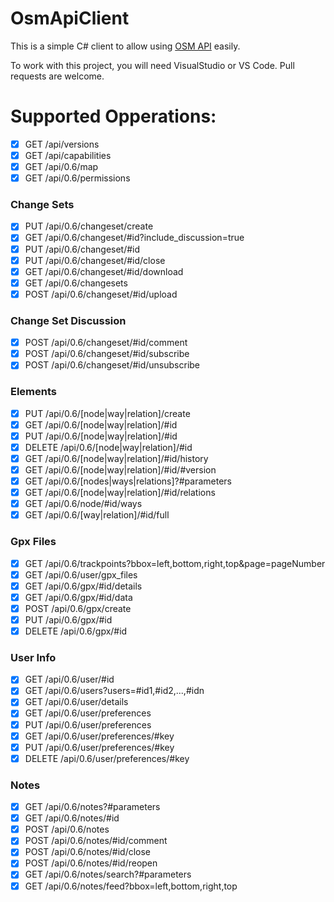 # OsmApiClient

This is a simple C# client to allow using [OSM API](https://wiki.openstreetmap.org/wiki/API_v0.6) easily.

To work with this project, you will need VisualStudio or VS Code.
Pull requests are welcome.

# Supported Opperations:
- [x] GET /api/versions
- [x] GET /api/capabilities
- [x] GET /api/0.6/map
- [x] GET /api/0.6/permissions
### Change Sets
- [x] PUT /api/0.6/changeset/create
- [x] GET /api/0.6/changeset/#id?include_discussion=true
- [x] PUT /api/0.6/changeset/#id
- [x] PUT /api/0.6/changeset/#id/close
- [x] GET /api/0.6/changeset/#id/download
- [x] GET /api/0.6/changesets
- [x] POST /api/0.6/changeset/#id/upload
### Change Set Discussion
- [x] POST /api/0.6/changeset/#id/comment
- [x] POST /api/0.6/changeset/#id/subscribe
- [x] POST /api/0.6/changeset/#id/unsubscribe
### Elements
- [x] PUT /api/0.6/[node|way|relation]/create
- [x] GET /api/0.6/[node|way|relation]/#id
- [x] PUT /api/0.6/[node|way|relation]/#id
- [x] DELETE /api/0.6/[node|way|relation]/#id
- [x] GET /api/0.6/[node|way|relation]/#id/history
- [x] GET /api/0.6/[node|way|relation]/#id/#version
- [x] GET /api/0.6/[nodes|ways|relations]?#parameters
- [x] GET /api/0.6/[node|way|relation]/#id/relations
- [x] GET /api/0.6/node/#id/ways
- [x] GET /api/0.6/[way|relation]/#id/full
### Gpx Files
- [x] GET /api/0.6/trackpoints?bbox=left,bottom,right,top&page=pageNumber
- [x] GET /api/0.6/user/gpx_files
- [x] GET /api/0.6/gpx/#id/details
- [x] GET /api/0.6/gpx/#id/data
- [x] POST /api/0.6/gpx/create
- [x] PUT /api/0.6/gpx/#id
- [x] DELETE /api/0.6/gpx/#id
### User Info
- [x] GET /api/0.6/user/#id
- [x] GET /api/0.6/users?users=#id1,#id2,...,#idn
- [x] GET /api/0.6/user/details
- [x] GET /api/0.6/user/preferences
- [x] PUT /api/0.6/user/preferences
- [x] GET /api/0.6/user/preferences/#key
- [x] PUT /api/0.6/user/preferences/#key
- [x] DELETE /api/0.6/user/preferences/#key
### Notes
- [x] GET /api/0.6/notes?#parameters
- [x] GET /api/0.6/notes/#id
- [x] POST /api/0.6/notes
- [x] POST /api/0.6/notes/#id/comment
- [x] POST /api/0.6/notes/#id/close
- [x] POST /api/0.6/notes/#id/reopen
- [x] GET /api/0.6/notes/search?#parameters
- [x] GET /api/0.6/notes/feed?bbox=left,bottom,right,top